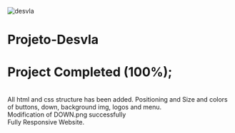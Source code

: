 ![desvla](https://user-images.githubusercontent.com/83568294/131730887-66edba05-3e92-4457-aba5-b5d394b8df18.jpg)

# Projeto-Desvla



# Project Completed (100%);
</br>
All html and css structure has been added. Positioning and Size and colors of buttons, down, background img, logos and menu.
</br>
Modification of DOWN.png successfully
</br>
Fully Responsive Website.

